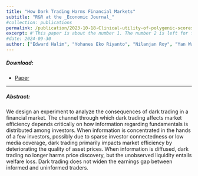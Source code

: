 ```yaml
---
title: "How Dark Trading Harms Financial Markets"
subtitle: "R&R at the _Economic Journal_"
#collection: publications
permalink: /publication/2023-10-18-Clinical-utility-of-polygenic-scores-for-cardiometabolic-disease-in-Arabs
excerpt: #'This paper is about the number 1. The number 2 is left for future work.'
#date: 2024-09-30
author: ["Edward Halim", "Yohanes Eko Riyanto", "Nilanjan Roy", "Yan Wang"]
---
```

##### Download:

- [Paper](https://papers.ssrn.com/sol3/papers.cfm?abstract_id=4602225#:~:text=When%20information%20is%20diffused%2C%20dark,between%20informed%20and%20uninformed%20traders.)

---

##### Abstract:

We design an experiment to analyze the consequences of dark trading in
a financial market. The channel through which dark trading affects market
efficiency depends critically on how information regarding fundamentals is distributed
among investors. When information is concentrated in the hands of a
few investors, possibly due to sparse investor connectedness or low media coverage,
dark trading primarily impacts market efficiency by deteriorating the quality
of asset prices. When information is diffused, dark trading no longer harms price
discovery, but the unobserved liquidity entails welfare loss. Dark trading does
not widen the earnings gap between informed and uninformed traders.
